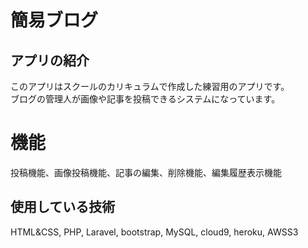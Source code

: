 # 簡易ブログ

## アプリの紹介
このアプリはスクールのカリキュラムで作成した練習用のアプリです。  
ブログの管理人が画像や記事を投稿できるシステムになっています。  

# 機能
投稿機能、画像投稿機能、記事の編集、削除機能、編集履歴表示機能

## 使用している技術
HTML&CSS, PHP, Laravel, bootstrap, MySQL, cloud9, heroku, AWSS3

